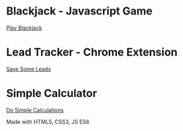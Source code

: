 # Blackjack - Javascript Game
[Play Blackjack](https://shbhmj.github.io/Projects/Blackjack/)

# Lead Tracker - Chrome Extension
[Save Some Leads](https://shbhmj.github.io/Projects/Lead%20Tracker%20-%20Chrome%20Extension/)

# Simple Calculator 
[Do Simple Calculations](https://shbhmj.github.io/Projects/Simple%20Calculator/)

Made with HTML5, CSS3, JS ES6


